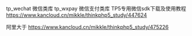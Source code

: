 
tp_wechat 微信类库
tp_wxpay  微信支付类库
TP5专用微信sdk下载及使用教程
https://www.kancloud.cn/mikkle/thinkphp5_study/447624

阿里大于
https://www.kancloud.cn/mikkle/thinkphp5_study/475226